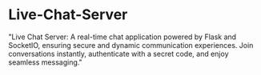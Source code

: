 # Live-Chat-Server
"Live Chat Server: A real-time chat application powered by Flask and SocketIO, ensuring secure and dynamic communication experiences. Join conversations instantly, authenticate with a secret code, and enjoy seamless messaging."
